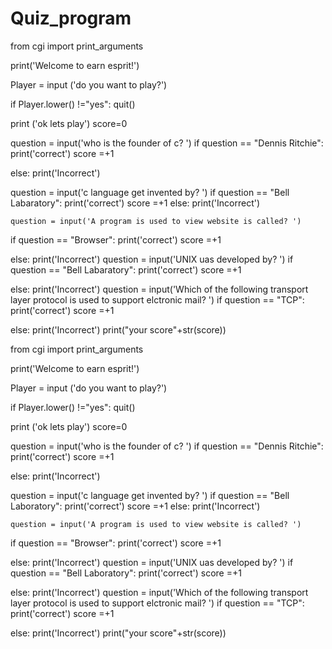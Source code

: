 # Quiz_program
from cgi import print_arguments


print('Welcome to earn esprit!')

Player = input ('do you want to play?')

if Player.lower() !="yes":
  quit()

print ('ok lets play')
score=0

question = input('who is the founder of c? ')
if question == "Dennis Ritchie":
    print('correct')
    score  =+1
       
else:
    print('Incorrect') 
    

question = input('c language get invented by? ')
if question == "Bell Labaratory":
    print('correct')
    score  =+1
else:
    print('Incorrect')

    question = input('A program is used to view website is called? ')
if question == "Browser":
    print('correct') 
    score =+1
    
else:
    print('Incorrect')
    question = input('UNIX uas developed by? ')
if question == "Bell Labaratory":
    print('correct')
    score =+1
   

else:
    print('Incorrect')
    question = input('Which of the following transport layer protocol is used to support elctronic mail? ')
if question == "TCP":
    print('correct')
    score =+1
    
else:
    print('Incorrect')
    print("your score"+str(score))

from cgi import print_arguments


print('Welcome to earn esprit!')

Player = input ('do you want to play?')

if Player.lower() !="yes":
  quit()

print ('ok lets play')
score=0

question = input('who is the founder of c? ')
if question == "Dennis Ritchie":
    print('correct')
    score  =+1
       
else:
    print('Incorrect') 
    

question = input('c language get invented by? ')
if question == "Bell Laboratory":
    print('correct')
    score  =+1
else:
    print('Incorrect')

    question = input('A program is used to view website is called? ')
if question == "Browser":
    print('correct') 
    score =+1
    
else:
    print('Incorrect')
    question = input('UNIX uas developed by? ')
if question == "Bell Laboratory":
    print('correct')
    score =+1
   

else:
    print('Incorrect')
    question = input('Which of the following transport layer protocol is used to support elctronic mail? ')
if question == "TCP":
    print('correct')
    score =+1
    
else:
    print('Incorrect')
    print("your score"+str(score))
